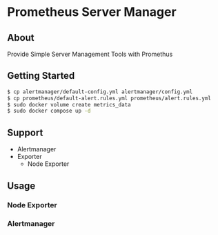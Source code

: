 # Prometheus Server Manager

## About

Provide Simple Server Management Tools with Promethus

## Getting Started

```sh
$ cp alertmanager/default-config.yml alertmanager/config.yml
$ cp prometheus/default-alert.rules.yml prometheus/alert.rules.yml
$ sudo docker volume create metrics_data
$ sudo docker compose up -d
```

## Support

- Alertmanager
- Exporter
  - Node Exporter

## Usage

### Node Exporter

### Alertmanager